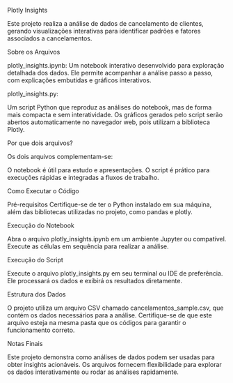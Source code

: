 Plotly Insights

Este projeto realiza a análise de dados de cancelamento de clientes, gerando visualizações interativas para identificar padrões e fatores associados a cancelamentos.

Sobre os Arquivos

plotly_insights.ipynb:
Um notebook interativo desenvolvido para exploração detalhada dos dados. Ele permite acompanhar a análise passo a passo, com explicações embutidas e gráficos interativos.

plotly_insights.py:

Um script Python que reproduz as análises do notebook, mas de forma mais compacta e sem interatividade. Os gráficos gerados pelo script serão abertos automaticamente no navegador web, pois utilizam a biblioteca Plotly.

Por que dois arquivos?

Os dois arquivos complementam-se:

O notebook é útil para estudo e apresentações.
O script é prático para execuções rápidas e integradas a fluxos de trabalho.

Como Executar o Código

Pré-requisitos
Certifique-se de ter o Python instalado em sua máquina, além das bibliotecas utilizadas no projeto, como pandas e plotly.

Execução do Notebook

Abra o arquivo plotly_insights.ipynb em um ambiente Jupyter ou compatível. Execute as células em sequência para realizar a análise.

Execução do Script

Execute o arquivo plotly_insights.py em seu terminal ou IDE de preferência. Ele processará os dados e exibirá os resultados diretamente.

Estrutura dos Dados

O projeto utiliza um arquivo CSV chamado cancelamentos_sample.csv, que contém os dados necessários para a análise. Certifique-se de que este arquivo esteja na mesma pasta que os códigos para garantir o funcionamento correto.

Notas Finais

Este projeto demonstra como análises de dados podem ser usadas para obter insights acionáveis. Os arquivos fornecem flexibilidade para explorar os dados interativamente ou rodar as análises rapidamente.
